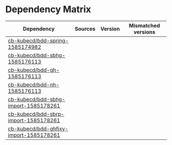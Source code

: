 # Dependency Matrix

Dependency | Sources | Version | Mismatched versions
---------- | ------- | ------- | -------------------
[cb-kubecd/bdd-spring-1585174982](https://github.com/cb-kubecd/bdd-spring-1585174982.git) |  | []() | 
[cb-kubecd/bdd-sbhg-1585176113](https://github.com/cb-kubecd/bdd-sbhg-1585176113.git) |  | []() | 
[cb-kubecd/bdd-gh-1585176113](https://github.com/cb-kubecd/bdd-gh-1585176113.git) |  | []() | 
[cb-kubecd/bdd-nh-1585176113](https://github.com/cb-kubecd/bdd-nh-1585176113.git) |  | []() | 
[cb-kubecd/bdd-sbhg-import-1585178261](https://github.com/cb-kubecd/bdd-sbhg-import-1585178261.git) |  | []() | 
[cb-kubecd/bdd-sbrp-import-1585178261](https://github.com/cb-kubecd/bdd-sbrp-import-1585178261.git) |  | []() | 
[cb-kubecd/bdd-ghfjxy-import-1585178261](https://github.com/cb-kubecd/bdd-ghfjxy-import-1585178261.git) |  | []() | 
